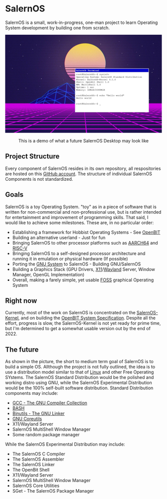 # SalernOS
SalernOS is a small, work-in-progress, one-man project to learn Operating System development by building one from scratch.


<div align="center">
    <img src="SalernOS-Design-Test.jpg", width="1000">
    <p> This is a demo of what a future SalernOS Desktop may look like </p>
</div>


## Project Structure
Every component of SalernOS resides in its own repository, all respositories are hosted on this [GitHub account](https://github.com/Alessandro-Salerno).
The structure of individual SalernOS Components is not standardized.

## Goals
SalernOS is a toy Operating System. "toy" as in a piece of software that is written for non-commercial and non-professional use, but is rather intended for entertainment and improvement of programming skills. That said, I would like to achieve some milestones. These are, in no particular order:
* Establishing a framework for Hobbist Operating Systems - See [OpenBIT](https://github.com/OpenBitt)
* Building an alternative userland - Just for fun
* Bringing SalernOS to other processor platforms such as [AARCH64](https://en.wikipedia.org/wiki/AArch64) and [RISC-V](https://en.wikipedia.org/wiki/RISC-V)
* Bringing SalernOS to a self-designed processor architecture and running it in emulation or physical hardware (If possible)
* Porting the [GNU System](https://www.gnu.org/home.en.html) to SalernOS - Building GNU/SalernOS
* Building a Graphics Stack (GPU Drivers, [X11](https://en.wikipedia.org/wiki/X_Window_System)/[Wayland](https://en.wikipedia.org/wiki/Wayland_(display_server_protocol)) Server, Window Manager, OpenGL Implementation)
* Overall, making a farely simple, yet usable [FOSS](https://en.wikipedia.org/wiki/Free_and_open-source_software) graphical Operating System

## Right now
Currently, most of the work on SalernOS is concentrated on the [SalernOS-Kernel](https://github.com/Alessandro-Salerno/SalernOS-Kernel), and on building the [OpenBIT System Specification](https://github.com/OpenBitt/OpenBit-Specs/blob/main/OpenBIT-System-Specification.md). Despite all the effort, progress is slow, the SalernOS-Kernel is not yet ready for prime time, but I'm determined to get a somewhat usable version out by the end of 2022.

## The future
As shown in the picture, the short to medium term goal of SalernOS is to build a simple OS. Allthough the project is not fully outlined, the idea is to use a distribution model similar to that of [Linux](https://en.wikipedia.org/wiki/Linux) and other Free Operating SYstems. The SalernOS Standard Distribution would be the polished and working distro using GNU, while the SalernOS Experimental Distribution would be the 100% self-built software distribution. Standard Distribution components may include:
* [GCC - The GNU Compiler Collection](https://en.wikipedia.org/wiki/GNU_Compiler_Collection)
* [BASH](https://en.wikipedia.org/wiki/Bash_(Unix_shell))
* [Binutils - The GNU Linker](https://en.wikipedia.org/wiki/GNU_Binutils)
* [GNU Coreutils](https://en.wikipedia.org/wiki/GNU_Core_Utilities)
* X11/Wayland Server
* SalernOS MultiShell Window Manager
* Some random package manager

While the SalernOS Experimental Distribution may include:
* The SalernOS C Compiler
* The SalernOS Assembler
* The SalernOS Linker
* The OpenBit Shell
* X11/Wayland Server
* SalernOS MultiShell Window Manager
* SalernOS Core Utilities
* SGet - The SalernOS Package Manager
